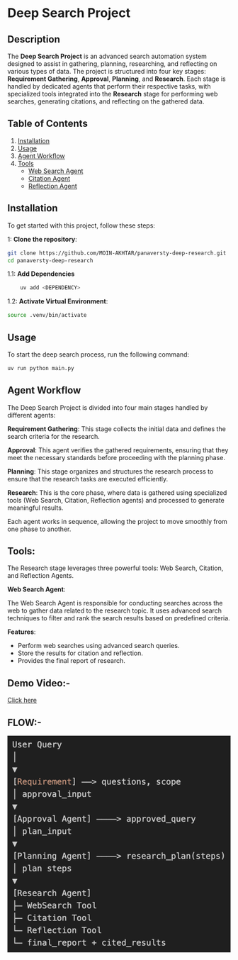 # Deep Search Project

## Description

The **Deep Search Project** is an advanced search automation system designed to assist in gathering, planning, researching, and reflecting on various types of data. The project is structured into four key stages: **Requirement Gathering**, **Approval**, **Planning**, and **Research**. Each stage is handled by dedicated agents that perform their respective tasks, with specialized tools integrated into the **Research** stage for performing web searches, generating citations, and reflecting on the gathered data.

## Table of Contents

1. [Installation](#installation)
2. [Usage](#usage)
3. [Agent Workflow](#agent-workflow)
4. [Tools](#tools)
   - [Web Search Agent](#web-search-agent)
   - [Citation Agent](#citation-agent)
   - [Reflection Agent](#reflection-agent)

## Installation

To get started with this project, follow these steps:

1: **Clone the repository**:

```bash
git clone https://github.com/MOIN-AKHTAR/panaversty-deep-research.git
cd panaversty-deep-research
```

1.1: **Add Dependencies**

```bash
    uv add <DEPENDENCY>
```

1.2: **Activate Virtual Environment**:

```bash
source .venv/bin/activate
```

## Usage

To start the deep search process, run the following command:

```bash
uv run python main.py
```

## Agent Workflow

The Deep Search Project is divided into four main stages handled by different agents:

**Requirement Gathering**: This stage collects the initial data and defines the search criteria for the research.

**Approval**: This agent verifies the gathered requirements, ensuring that they meet the necessary standards before proceeding with the planning phase.

**Planning**: This stage organizes and structures the research process to ensure that the research tasks are executed efficiently.

**Research**: This is the core phase, where data is gathered using specialized tools (Web Search, Citation, Reflection agents) and processed to generate meaningful results.

Each agent works in sequence, allowing the project to move smoothly from one phase to another.

## Tools:

The Research stage leverages three powerful tools: Web Search, Citation, and Reflection Agents.

**Web Search Agent**:

The Web Search Agent is responsible for conducting searches across the web to gather data related to the research topic. It uses advanced search techniques to filter and rank the search results based on predefined criteria.

**Features**:

- Perform web searches using advanced search queries.
- Store the results for citation and reflection.
- Provides the final report of research.

## Demo Video:-

[Click here](https://drive.google.com/file/d/1e_eHMSb4zZdrrOH1X7x6hGgHiETY_DrR/view)

## FLOW:-

![alt text](image.png)

